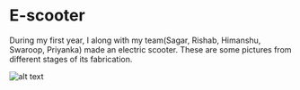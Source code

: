 # E-scooter
During my first year, I along with my team(Sagar, Rishab, Himanshu, Swaroop, Priyanka) made an electric scooter. These are some pictures from different stages of its fabrication.

![alt text](https://github.com/4rrow/E-scooter/blob/master/images/1.jpeg?raw=true)
